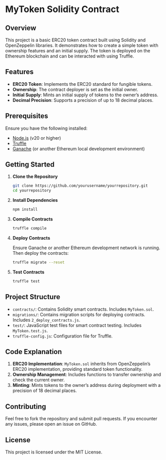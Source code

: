 # MyToken Solidity Contract

## Overview

This project is a basic ERC20 token contract built using Solidity and OpenZeppelin libraries. It demonstrates how to create a simple token with ownership features and an initial supply. The token is deployed on the Ethereum blockchain and can be interacted with using Truffle.

## Features

- **ERC20 Token**: Implements the ERC20 standard for fungible tokens.
- **Ownership**: The contract deployer is set as the initial owner.
- **Initial Supply**: Mints an initial supply of tokens to the owner’s address.
- **Decimal Precision**: Supports a precision of up to 18 decimal places.

## Prerequisites

Ensure you have the following installed:

- [Node.js](https://nodejs.org/) (v20 or higher)
- [Truffle](https://www.trufflesuite.com/truffle)
- [Ganache](https://www.trufflesuite.com/ganache) (or another Ethereum local development environment)

## Getting Started

1. **Clone the Repository**

    ```bash
    git clone https://github.com/yourusername/yourrepository.git
    cd yourrepository
    ```

2. **Install Dependencies**

    ```bash
    npm install
    ```

3. **Compile Contracts**

    ```bash
    truffle compile
    ```

4. **Deploy Contracts**

    Ensure Ganache or another Ethereum development network is running. Then deploy the contracts:

    ```bash
    truffle migrate --reset
    ```

5. **Test Contracts**

    ```bash
    truffle test
    ```

## Project Structure

- `contracts/`: Contains Solidity smart contracts. Includes `MyToken.sol`.
- `migrations/`: Contains migration scripts for deploying contracts. Includes `2_deploy_contracts.js`.
- `test/`: JavaScript test files for smart contract testing. Includes `MyToken.test.js`.
- `truffle-config.js`: Configuration file for Truffle.

## Code Explanation

1. **ERC20 Implementation**: `MyToken.sol` inherits from OpenZeppelin’s ERC20 implementation, providing standard token functionality.
2. **Ownership Management**: Includes functions to transfer ownership and check the current owner.
3. **Minting**: Mints tokens to the owner’s address during deployment with a precision of 18 decimal places.

## Contributing

Feel free to fork the repository and submit pull requests. If you encounter any issues, please open an issue on GitHub.

## License

This project is licensed under the MIT License.
